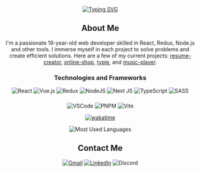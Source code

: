 <div align="center">

[![Typing SVG](https://readme-typing-svg.demolab.com?font=Source+Code+Pro&weight=500&size=34&duration=3000&pause=3000&center=true&vCenter=true&repeat=true&random=false&width=800&height=90&lines=+Hello!+%F0%9F%91%8B+I'm+Baidikov+Roman)](https://git.io/typing-svg)

## About Me

I'm a passionate 19-year-old web developer skilled in React, Redux, Node.js and other tools. I immerse myself in each project to solve problems and create efficient solutions. Here are a few of my current projects: [resume-creator](https://github.com/baidikov-roman-mi/resume-creator), [online-shop](https://github.com/baidikov-roman-mi/online-shop), [typie](https://github.com/baidikov-roman-mi/typie), and [music-player](https://github.com/baidikov-roman-mi/music-player).

### Technologies and Frameworks
   ![React](https://img.shields.io/badge/React-20232A?style=for-the-badge&logo=react&logoColor=61DAFB)
   ![Vue.js](https://img.shields.io/badge/vuejs-%2335495e.svg?style=for-the-badge&logo=vuedotjs&logoColor=%234FC08D)
   ![Redux](https://img.shields.io/badge/redux-%23593d88.svg?style=for-the-badge&logo=redux&logoColor=white)
   ![NodeJS](https://img.shields.io/badge/node.js-6DA55F?style=for-the-badge&logo=node.js&logoColor=white)
   ![Next JS](https://img.shields.io/badge/Next-black?style=for-the-badge&logo=next.js&logoColor=white)
   ![TypeScript](https://img.shields.io/badge/typescript-%23007ACC.svg?style=for-the-badge&logo=typescript&logoColor=white)
   ![SASS](https://img.shields.io/badge/SASS-hotpink.svg?style=for-the-badge&logo=SASS&logoColor=white)

### 
   ![VSCode](https://img.shields.io/badge/VSCode-0078D4?style=for-the-badge&logo=visual%20studio%20code&logoColor=white)
   ![PNPM](https://img.shields.io/badge/pnpm-%234a4a4a.svg?style=for-the-badge&logo=pnpm&logoColor=f69220)
   ![Vite](https://img.shields.io/badge/vite-%23646CFF.svg?style=for-the-badge&logo=vite&logoColor=white)
   
[![wakatime](https://wakatime.com/badge/user/018cd3d5-08c0-4039-9acb-a3ca6a304f23.svg)](https://wakatime.com/@018cd3d5-08c0-4039-9acb-a3ca6a304f23)

![Most Used Languages](https://github-readme-stats.vercel.app/api/top-langs?username=roman-baidikov-mi&locale=en&hide_title=true&layout=compact&card_width=350&langs_count=10&theme=highcontrast&hide_border=false)

## Contact Me
   [![Gmail](https://img.shields.io/badge/Gmail-D14836?style=for-the-badge&logo=gmail&logoColor=white)](mailto:wolkdem@gmail.com)
   [![LinkedIn](https://img.shields.io/badge/linkedin-%230077B5.svg?style=for-the-badge&logo=linkedin&logoColor=white)](https://www.linkedin.com/in/roman-baidikov)
   ![Discord](https://img.shields.io/badge/cherry.blossom%235950-%235865F2.svg?style=for-the-badge&logo=discord&logoColor=white)


</div>
